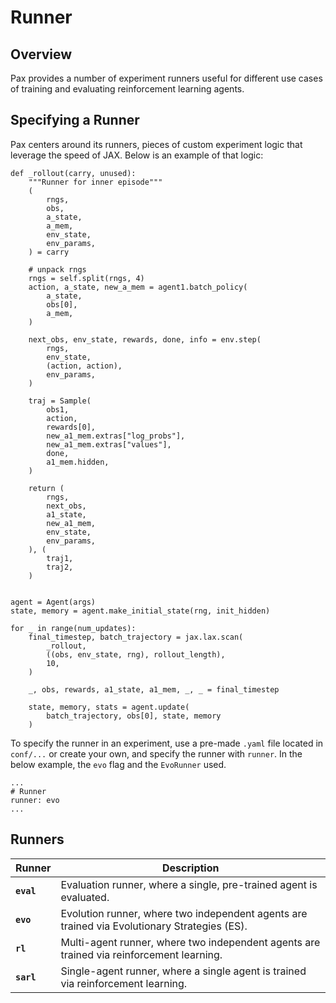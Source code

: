 # Runner 

## Overview 

Pax provides a number of experiment runners useful for different use cases of training and evaluating reinforcement learning agents. 

## Specifying a Runner

Pax centers around its runners, pieces of custom experiment logic that leverage the speed of JAX. Below is an example of that logic: 

```
def _rollout(carry, unused):
    """Runner for inner episode"""
    (
        rngs,
        obs,
        a_state,
        a_mem,
        env_state,
        env_params,
    ) = carry

    # unpack rngs
    rngs = self.split(rngs, 4)
    action, a_state, new_a_mem = agent1.batch_policy(
        a_state,
        obs[0],
        a_mem,
    )

    next_obs, env_state, rewards, done, info = env.step(
        rngs,
        env_state,
        (action, action),
        env_params,
    )

    traj = Sample(
        obs1,
        action,
        rewards[0],
        new_a1_mem.extras["log_probs"],
        new_a1_mem.extras["values"],
        done,
        a1_mem.hidden,
    )

    return (
        rngs,
        next_obs,
        a1_state,
        new_a1_mem,
        env_state,
        env_params,
    ), (
        traj1,
        traj2,
    )


agent = Agent(args)
state, memory = agent.make_initial_state(rng, init_hidden)

for _ in range(num_updates):
    final_timestep, batch_trajectory = jax.lax.scan(
        _rollout,
        ((obs, env_state, rng), rollout_length),
        10,
    )

    _, obs, rewards, a1_state, a1_mem, _, _ = final_timestep

    state, memory, stats = agent.update(
        batch_trajectory, obs[0], state, memory
    )
```

To specify the runner in an experiment, use a pre-made `.yaml` file located in `conf/...` or create your own, and specify the runner with `runner`. In the below example, the `evo` flag and the `EvoRunner` used.

```
...
# Runner 
runner: evo 
...
```

## Runners 
|   Runner      |    Description| 
| ----------- | ----------- |
| **`eval`**   | Evaluation runner, where a single, pre-trained agent is evaluated. |
| **`evo`** | Evolution runner, where two independent agents are trained via Evolutionary Strategies (ES). |
| **`rl`** | Multi-agent runner, where two independent agents are trained via reinforcement learning.  |
| **`sarl`**  | Single-agent runner, where a single agent is trained via reinforcement learning.  |
